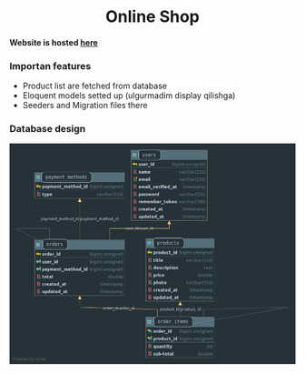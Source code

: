 <h1 align="center">Online Shop</h1>

#### Website is hosted <a href="http://optimus-online-shop.herokuapp.com/">here</a>

### Importan features
- Product list are fetched from database
- Eloquent models setted up (ulgurmadim display qilishga)
- Seeders and Migration files there

### Database design
<img src="/public/img/markdown/ER-Diagram.png">

